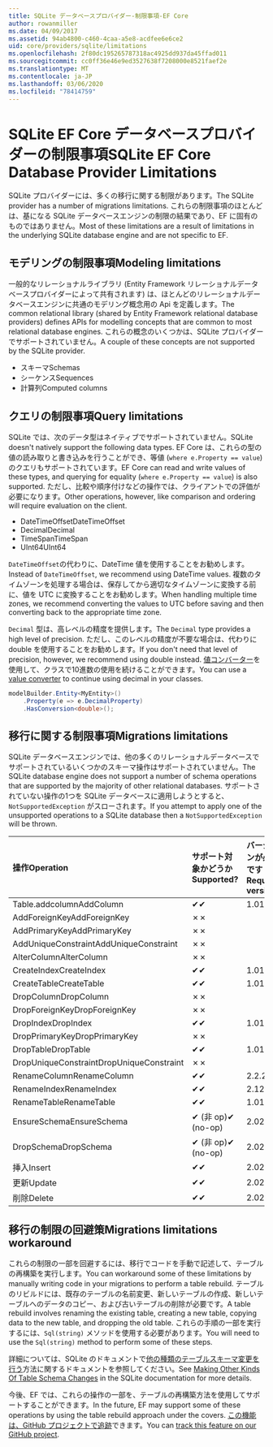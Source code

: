 ```yaml
---
title: SQLite データベースプロバイダー-制限事項-EF Core
author: rowanmiller
ms.date: 04/09/2017
ms.assetid: 94ab4800-c460-4caa-a5e8-acdfee6e6ce2
uid: core/providers/sqlite/limitations
ms.openlocfilehash: 2f80dc195265787318ac4925dd937da45ffad011
ms.sourcegitcommit: cc0ff36e46e9ed3527638f7208000e8521faef2e
ms.translationtype: MT
ms.contentlocale: ja-JP
ms.lasthandoff: 03/06/2020
ms.locfileid: "78414759"
---
```

# <a name="sqlite-ef-core-database-provider-limitations"></a><span data-ttu-id="020d9-102">SQLite EF Core データベースプロバイダーの制限事項</span><span class="sxs-lookup"><span data-stu-id="020d9-102">SQLite EF Core Database Provider Limitations</span></span>

<span data-ttu-id="020d9-103">SQLite プロバイダーには、多くの移行に関する制限があります。</span><span class="sxs-lookup"><span data-stu-id="020d9-103">The SQLite provider has a number of migrations limitations.</span></span> <span data-ttu-id="020d9-104">これらの制限事項のほとんどは、基になる SQLite データベースエンジンの制限の結果であり、EF に固有のものではありません。</span><span class="sxs-lookup"><span data-stu-id="020d9-104">Most of these limitations are a result of limitations in the underlying SQLite database engine and are not specific to EF.</span></span>

## <a name="modeling-limitations"></a><span data-ttu-id="020d9-105">モデリングの制限事項</span><span class="sxs-lookup"><span data-stu-id="020d9-105">Modeling limitations</span></span>

<span data-ttu-id="020d9-106">一般的なリレーショナルライブラリ (Entity Framework リレーショナルデータベースプロバイダーによって共有されます) は、ほとんどのリレーショナルデータベースエンジンに共通のモデリング概念用の Api を定義します。</span><span class="sxs-lookup"><span data-stu-id="020d9-106">The common relational library (shared by Entity Framework relational database providers) defines APIs for modelling concepts that are common to most relational database engines.</span></span> <span data-ttu-id="020d9-107">これらの概念のいくつかは、SQLite プロバイダーでサポートされていません。</span><span class="sxs-lookup"><span data-stu-id="020d9-107">A couple of these concepts are not supported by the SQLite provider.</span></span>

* <span data-ttu-id="020d9-108">スキーマ</span><span class="sxs-lookup"><span data-stu-id="020d9-108">Schemas</span></span>
* <span data-ttu-id="020d9-109">シーケンス</span><span class="sxs-lookup"><span data-stu-id="020d9-109">Sequences</span></span>
* <span data-ttu-id="020d9-110">計算列</span><span class="sxs-lookup"><span data-stu-id="020d9-110">Computed columns</span></span>

## <a name="query-limitations"></a><span data-ttu-id="020d9-111">クエリの制限事項</span><span class="sxs-lookup"><span data-stu-id="020d9-111">Query limitations</span></span>

<span data-ttu-id="020d9-112">SQLite では、次のデータ型はネイティブでサポートされていません。</span><span class="sxs-lookup"><span data-stu-id="020d9-112">SQLite doesn't natively support the following data types.</span></span> <span data-ttu-id="020d9-113">EF Core は、これらの型の値の読み取りと書き込みを行うことができ、等値 (`where e.Property == value`) のクエリもサポートされています。</span><span class="sxs-lookup"><span data-stu-id="020d9-113">EF Core can read and write values of these types, and querying for equality (`where e.Property == value`) is also supported.</span></span> <span data-ttu-id="020d9-114">ただし、比較や順序付けなどの操作では、クライアントでの評価が必要になります。</span><span class="sxs-lookup"><span data-stu-id="020d9-114">Other operations, however, like comparison and ordering will require evaluation on the client.</span></span>

* <span data-ttu-id="020d9-115">DateTimeOffset</span><span class="sxs-lookup"><span data-stu-id="020d9-115">DateTimeOffset</span></span>
* <span data-ttu-id="020d9-116">Decimal</span><span class="sxs-lookup"><span data-stu-id="020d9-116">Decimal</span></span>
* <span data-ttu-id="020d9-117">TimeSpan</span><span class="sxs-lookup"><span data-stu-id="020d9-117">TimeSpan</span></span>
* <span data-ttu-id="020d9-118">UInt64</span><span class="sxs-lookup"><span data-stu-id="020d9-118">UInt64</span></span>

<span data-ttu-id="020d9-119">`DateTimeOffset`の代わりに、DateTime 値を使用することをお勧めします。</span><span class="sxs-lookup"><span data-stu-id="020d9-119">Instead of `DateTimeOffset`, we recommend using DateTime values.</span></span> <span data-ttu-id="020d9-120">複数のタイムゾーンを処理する場合は、保存してから適切なタイムゾーンに変換する前に、値を UTC に変換することをお勧めします。</span><span class="sxs-lookup"><span data-stu-id="020d9-120">When handling multiple time zones, we recommend converting the values to UTC before saving and then converting back to the appropriate time zone.</span></span>

<span data-ttu-id="020d9-121">`Decimal` 型は、高レベルの精度を提供します。</span><span class="sxs-lookup"><span data-stu-id="020d9-121">The `Decimal` type provides a high level of precision.</span></span> <span data-ttu-id="020d9-122">ただし、このレベルの精度が不要な場合は、代わりに double を使用することをお勧めします。</span><span class="sxs-lookup"><span data-stu-id="020d9-122">If you don't need that level of precision, however, we recommend using double instead.</span></span> <span data-ttu-id="020d9-123">[値コンバーター](../../modeling/value-conversions.md)を使用して、クラスで10進数の使用を続けることができます。</span><span class="sxs-lookup"><span data-stu-id="020d9-123">You can use a [value converter](../../modeling/value-conversions.md) to continue using decimal in your classes.</span></span>

``` csharp
modelBuilder.Entity<MyEntity>()
    .Property(e => e.DecimalProperty)
    .HasConversion<double>();
```

## <a name="migrations-limitations"></a><span data-ttu-id="020d9-124">移行に関する制限事項</span><span class="sxs-lookup"><span data-stu-id="020d9-124">Migrations limitations</span></span>

<span data-ttu-id="020d9-125">SQLite データベースエンジンでは、他の多くのリレーショナルデータベースでサポートされているいくつかのスキーマ操作はサポートされていません。</span><span class="sxs-lookup"><span data-stu-id="020d9-125">The SQLite database engine does not support a number of schema operations that are supported by the majority of other relational databases.</span></span> <span data-ttu-id="020d9-126">サポートされていない操作の1つを SQLite データベースに適用しようとすると、`NotSupportedException` がスローされます。</span><span class="sxs-lookup"><span data-stu-id="020d9-126">If you attempt to apply one of the unsupported operations to a SQLite database then a `NotSupportedException` will be thrown.</span></span>

| <span data-ttu-id="020d9-127">操作</span><span class="sxs-lookup"><span data-stu-id="020d9-127">Operation</span></span>            | <span data-ttu-id="020d9-128">サポート対象かどうか</span><span class="sxs-lookup"><span data-stu-id="020d9-128">Supported?</span></span> | <span data-ttu-id="020d9-129">バージョンが必要です</span><span class="sxs-lookup"><span data-stu-id="020d9-129">Requires version</span></span> |
|:---------------------|:-----------|:-----------------|
| <span data-ttu-id="020d9-130">Table.addcolumn</span><span class="sxs-lookup"><span data-stu-id="020d9-130">AddColumn</span></span>            | <span data-ttu-id="020d9-131">✔</span><span class="sxs-lookup"><span data-stu-id="020d9-131">✔</span></span>          | <span data-ttu-id="020d9-132">1.0</span><span class="sxs-lookup"><span data-stu-id="020d9-132">1.0</span></span>              |
| <span data-ttu-id="020d9-133">AddForeignKey</span><span class="sxs-lookup"><span data-stu-id="020d9-133">AddForeignKey</span></span>        | <span data-ttu-id="020d9-134">✗</span><span class="sxs-lookup"><span data-stu-id="020d9-134">✗</span></span>          |                  |
| <span data-ttu-id="020d9-135">AddPrimaryKey</span><span class="sxs-lookup"><span data-stu-id="020d9-135">AddPrimaryKey</span></span>        | <span data-ttu-id="020d9-136">✗</span><span class="sxs-lookup"><span data-stu-id="020d9-136">✗</span></span>          |                  |
| <span data-ttu-id="020d9-137">AddUniqueConstraint</span><span class="sxs-lookup"><span data-stu-id="020d9-137">AddUniqueConstraint</span></span>  | <span data-ttu-id="020d9-138">✗</span><span class="sxs-lookup"><span data-stu-id="020d9-138">✗</span></span>          |                  |
| <span data-ttu-id="020d9-139">AlterColumn</span><span class="sxs-lookup"><span data-stu-id="020d9-139">AlterColumn</span></span>          | <span data-ttu-id="020d9-140">✗</span><span class="sxs-lookup"><span data-stu-id="020d9-140">✗</span></span>          |                  |
| <span data-ttu-id="020d9-141">CreateIndex</span><span class="sxs-lookup"><span data-stu-id="020d9-141">CreateIndex</span></span>          | <span data-ttu-id="020d9-142">✔</span><span class="sxs-lookup"><span data-stu-id="020d9-142">✔</span></span>          | <span data-ttu-id="020d9-143">1.0</span><span class="sxs-lookup"><span data-stu-id="020d9-143">1.0</span></span>              |
| <span data-ttu-id="020d9-144">CreateTable</span><span class="sxs-lookup"><span data-stu-id="020d9-144">CreateTable</span></span>          | <span data-ttu-id="020d9-145">✔</span><span class="sxs-lookup"><span data-stu-id="020d9-145">✔</span></span>          | <span data-ttu-id="020d9-146">1.0</span><span class="sxs-lookup"><span data-stu-id="020d9-146">1.0</span></span>              |
| <span data-ttu-id="020d9-147">DropColumn</span><span class="sxs-lookup"><span data-stu-id="020d9-147">DropColumn</span></span>           | <span data-ttu-id="020d9-148">✗</span><span class="sxs-lookup"><span data-stu-id="020d9-148">✗</span></span>          |                  |
| <span data-ttu-id="020d9-149">DropForeignKey</span><span class="sxs-lookup"><span data-stu-id="020d9-149">DropForeignKey</span></span>       | <span data-ttu-id="020d9-150">✗</span><span class="sxs-lookup"><span data-stu-id="020d9-150">✗</span></span>          |                  |
| <span data-ttu-id="020d9-151">DropIndex</span><span class="sxs-lookup"><span data-stu-id="020d9-151">DropIndex</span></span>            | <span data-ttu-id="020d9-152">✔</span><span class="sxs-lookup"><span data-stu-id="020d9-152">✔</span></span>          | <span data-ttu-id="020d9-153">1.0</span><span class="sxs-lookup"><span data-stu-id="020d9-153">1.0</span></span>              |
| <span data-ttu-id="020d9-154">DropPrimaryKey</span><span class="sxs-lookup"><span data-stu-id="020d9-154">DropPrimaryKey</span></span>       | <span data-ttu-id="020d9-155">✗</span><span class="sxs-lookup"><span data-stu-id="020d9-155">✗</span></span>          |                  |
| <span data-ttu-id="020d9-156">DropTable</span><span class="sxs-lookup"><span data-stu-id="020d9-156">DropTable</span></span>            | <span data-ttu-id="020d9-157">✔</span><span class="sxs-lookup"><span data-stu-id="020d9-157">✔</span></span>          | <span data-ttu-id="020d9-158">1.0</span><span class="sxs-lookup"><span data-stu-id="020d9-158">1.0</span></span>              |
| <span data-ttu-id="020d9-159">DropUniqueConstraint</span><span class="sxs-lookup"><span data-stu-id="020d9-159">DropUniqueConstraint</span></span> | <span data-ttu-id="020d9-160">✗</span><span class="sxs-lookup"><span data-stu-id="020d9-160">✗</span></span>          |                  |
| <span data-ttu-id="020d9-161">RenameColumn</span><span class="sxs-lookup"><span data-stu-id="020d9-161">RenameColumn</span></span>         | <span data-ttu-id="020d9-162">✔</span><span class="sxs-lookup"><span data-stu-id="020d9-162">✔</span></span>          | <span data-ttu-id="020d9-163">2.2.2</span><span class="sxs-lookup"><span data-stu-id="020d9-163">2.2.2</span></span>            |
| <span data-ttu-id="020d9-164">RenameIndex</span><span class="sxs-lookup"><span data-stu-id="020d9-164">RenameIndex</span></span>          | <span data-ttu-id="020d9-165">✔</span><span class="sxs-lookup"><span data-stu-id="020d9-165">✔</span></span>          | <span data-ttu-id="020d9-166">2.1</span><span class="sxs-lookup"><span data-stu-id="020d9-166">2.1</span></span>              |
| <span data-ttu-id="020d9-167">RenameTable</span><span class="sxs-lookup"><span data-stu-id="020d9-167">RenameTable</span></span>          | <span data-ttu-id="020d9-168">✔</span><span class="sxs-lookup"><span data-stu-id="020d9-168">✔</span></span>          | <span data-ttu-id="020d9-169">1.0</span><span class="sxs-lookup"><span data-stu-id="020d9-169">1.0</span></span>              |
| <span data-ttu-id="020d9-170">EnsureSchema</span><span class="sxs-lookup"><span data-stu-id="020d9-170">EnsureSchema</span></span>         | <span data-ttu-id="020d9-171">✔ (非 op)</span><span class="sxs-lookup"><span data-stu-id="020d9-171">✔ (no-op)</span></span>  | <span data-ttu-id="020d9-172">2.0</span><span class="sxs-lookup"><span data-stu-id="020d9-172">2.0</span></span>              |
| <span data-ttu-id="020d9-173">DropSchema</span><span class="sxs-lookup"><span data-stu-id="020d9-173">DropSchema</span></span>           | <span data-ttu-id="020d9-174">✔ (非 op)</span><span class="sxs-lookup"><span data-stu-id="020d9-174">✔ (no-op)</span></span>  | <span data-ttu-id="020d9-175">2.0</span><span class="sxs-lookup"><span data-stu-id="020d9-175">2.0</span></span>              |
| <span data-ttu-id="020d9-176">挿入</span><span class="sxs-lookup"><span data-stu-id="020d9-176">Insert</span></span>               | <span data-ttu-id="020d9-177">✔</span><span class="sxs-lookup"><span data-stu-id="020d9-177">✔</span></span>          | <span data-ttu-id="020d9-178">2.0</span><span class="sxs-lookup"><span data-stu-id="020d9-178">2.0</span></span>              |
| <span data-ttu-id="020d9-179">更新</span><span class="sxs-lookup"><span data-stu-id="020d9-179">Update</span></span>               | <span data-ttu-id="020d9-180">✔</span><span class="sxs-lookup"><span data-stu-id="020d9-180">✔</span></span>          | <span data-ttu-id="020d9-181">2.0</span><span class="sxs-lookup"><span data-stu-id="020d9-181">2.0</span></span>              |
| <span data-ttu-id="020d9-182">削除</span><span class="sxs-lookup"><span data-stu-id="020d9-182">Delete</span></span>               | <span data-ttu-id="020d9-183">✔</span><span class="sxs-lookup"><span data-stu-id="020d9-183">✔</span></span>          | <span data-ttu-id="020d9-184">2.0</span><span class="sxs-lookup"><span data-stu-id="020d9-184">2.0</span></span>              |

## <a name="migrations-limitations-workaround"></a><span data-ttu-id="020d9-185">移行の制限の回避策</span><span class="sxs-lookup"><span data-stu-id="020d9-185">Migrations limitations workaround</span></span>

<span data-ttu-id="020d9-186">これらの制限の一部を回避するには、移行でコードを手動で記述して、テーブルの再構築を実行します。</span><span class="sxs-lookup"><span data-stu-id="020d9-186">You can workaround some of these limitations by manually writing code in your migrations to perform a table rebuild.</span></span> <span data-ttu-id="020d9-187">テーブルのリビルドには、既存のテーブルの名前変更、新しいテーブルの作成、新しいテーブルへのデータのコピー、および古いテーブルの削除が必要です。</span><span class="sxs-lookup"><span data-stu-id="020d9-187">A table rebuild involves renaming the existing table, creating a new table, copying data to the new table, and dropping the old table.</span></span> <span data-ttu-id="020d9-188">これらの手順の一部を実行するには、`Sql(string)` メソッドを使用する必要があります。</span><span class="sxs-lookup"><span data-stu-id="020d9-188">You will need to use the `Sql(string)` method to perform some of these steps.</span></span>

<span data-ttu-id="020d9-189">詳細については、SQLite のドキュメントで[他の種類のテーブルスキーマ変更を行う](https://sqlite.org/lang_altertable.html#otheralter)方法に関するドキュメントを参照してください。</span><span class="sxs-lookup"><span data-stu-id="020d9-189">See [Making Other Kinds Of Table Schema Changes](https://sqlite.org/lang_altertable.html#otheralter) in the SQLite documentation for more details.</span></span>

<span data-ttu-id="020d9-190">今後、EF では、これらの操作の一部を、テーブルの再構築方法を使用してサポートすることができます。</span><span class="sxs-lookup"><span data-stu-id="020d9-190">In the future, EF may support some of these operations by using the table rebuild approach under the covers.</span></span> <span data-ttu-id="020d9-191">[この機能は、GitHub プロジェクトで追跡](https://github.com/aspnet/EntityFrameworkCore/issues/329)できます。</span><span class="sxs-lookup"><span data-stu-id="020d9-191">You can [track this feature on our GitHub project](https://github.com/aspnet/EntityFrameworkCore/issues/329).</span></span>
